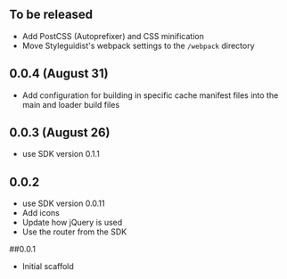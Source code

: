 ## To be released
- Add PostCSS (Autoprefixer) and CSS minification
- Move Styleguidist's webpack settings to the `/webpack` directory

## 0.0.4 (August 31)
- Add configuration for building in specific cache manifest files into the main
  and loader build files

## 0.0.3 (August 26)
- use SDK version 0.1.1

## 0.0.2
- use SDK version 0.0.11
- Add icons
- Update how jQuery is used
- Use the router from the SDK

##0.0.1
- Initial scaffold
